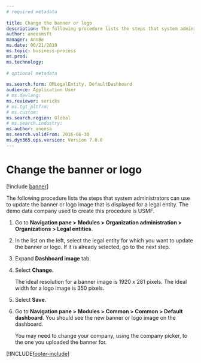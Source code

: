 ```yaml
--- 
# required metadata 
 
title: Change the banner or logo
description: The following procedure lists the steps that system administrators can use to update the banner or logo image that is displayed for a legal entity. 
author: aneesmsft
manager: AnnBe 
ms.date: 06/21/2019
ms.topic: business-process 
ms.prod:  
ms.technology:  
 
# optional metadata 
 
ms.search.form: OMLegalEntity, DefaultDashboard   
audience: Application User 
# ms.devlang:  
ms.reviewer: sericks
# ms.tgt_pltfrm:  
# ms.custom:  
ms.search.region: Global
# ms.search.industry: 
ms.author: aneesa
ms.search.validFrom: 2016-06-30 
ms.dyn365.ops.version: Version 7.0.0 
---
```

# Change the banner or logo

[!include [banner](../../includes/banner.md)]

The following procedure lists the steps that system administrators can use to update the banner or logo image that is displayed for a legal entity. The demo data company used to create this procedure is USMF.

1. Go to **Navigation pane > Modules > Organization administration > Organizations > Legal entities**.
2. In the list on the left, select the legal entity for which you want to update the banner or logo. If it is already selected, go to the next step.
3. Expand **Dashboard image** tab.
4. Select **Change**.
    
    The ideal resolution for a banner image is 1920 x 281 pixels. The ideal width for a logo image is 350 pixels.
    
5. Select **Save**.
6. Go to **Navigation pane > Modules > Common > Common > Default dashboard**. You should see the new banner or logo image on the dashboard.  
    
    You may need to change your company, using the company picker, to the one you uploaded the banner for.  


[!INCLUDE[footer-include](../../../../includes/footer-banner.md)]